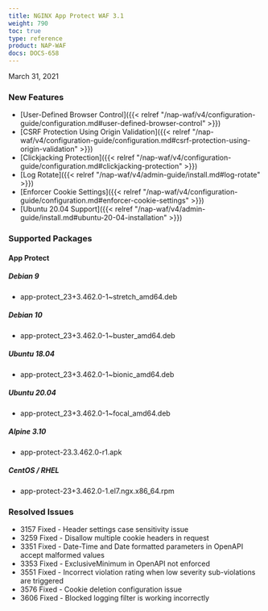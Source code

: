 ```yaml
---
title: NGINX App Protect WAF 3.1
weight: 790
toc: true
type: reference
product: NAP-WAF
docs: DOCS-658
---
```


March 31, 2021

### New Features

- [User-Defined Browser Control]({{< relref "/nap-waf/v4/configuration-guide/configuration.md#user-defined-browser-control" >}})
- [CSRF Protection Using Origin Validation]({{< relref "/nap-waf/v4/configuration-guide/configuration.md#csrf-protection-using-origin-validation" >}})
- [Clickjacking Protection]({{< relref "/nap-waf/v4/configuration-guide/configuration.md#clickjacking-protection" >}})
- [Log Rotate]({{< relref "/nap-waf/v4/admin-guide/install.md#log-rotate" >}})
- [Enforcer Cookie Settings]({{< relref "/nap-waf/v4/configuration-guide/configuration.md#enforcer-cookie-settings" >}})
- [Ubuntu 20.04 Support]({{< relref "/nap-waf/v4/admin-guide/install.md#ubuntu-20-04-installation" >}})

### Supported Packages

#### App Protect

##### Debian 9

- app-protect_23+3.462.0-1~stretch_amd64.deb

##### Debian 10

- app-protect_23+3.462.0-1~buster_amd64.deb

##### Ubuntu 18.04

- app-protect_23+3.462.0-1~bionic_amd64.deb

##### Ubuntu 20.04

- app-protect_23+3.462.0-1~focal_amd64.deb

##### Alpine 3.10

- app-protect-23.3.462.0-r1.apk

##### CentOS / RHEL

- app-protect-23+3.462.0-1.el7.ngx.x86_64.rpm

### Resolved Issues

- 3157 Fixed - Header settings case sensitivity issue
- 3259 Fixed - Disallow multiple cookie headers in request
- 3351 Fixed - Date-Time and Date formatted parameters in OpenAPI accept malformed values
- 3353 Fixed - ExclusiveMinimum in OpenAPI not enforced
- 3551 Fixed - Incorrect violation rating when low severity sub-violations are triggered
- 3576 Fixed - Cookie deletion configuration issue
- 3606 Fixed - Blocked logging filter is working incorrectly
